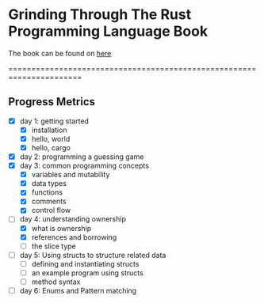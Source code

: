 # Grinding Through The Rust Programming Language Book

The book can be found on [here](https://doc.rust-lang.org/book/)

======================================================================
## Progress Metrics
* [x] day 1: getting started
    * [x] installation
    * [x] hello, world
    * [x] hello, cargo
* [x] day 2: programming a guessing game
* [x] day 3: common programming concepts
    * [x] variables and mutability
    * [x] data types
    * [x] functions
    * [x] comments
    * [x] control flow
* [ ] day 4: understanding ownership
    * [x] what is ownership
    * [x] references and borrowing
    * [ ] the slice type
* [ ] day 5: Using structs to structure related data
    * [ ] defining and instantiating structs
    * [ ] an example program using structs
    * [ ] method syntax
* [ ] day 6: Enums and Pattern matching